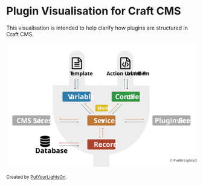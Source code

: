 # Plugin Visualisation for Craft CMS

This visualisation is intended to help clarify how plugins are structured in Craft CMS.

![Craft Plugin Visualisation](./craft-plugin-visualisation.svg)

<small>Created by [PutYourLightsOn](https://putyourlightson.com/).</small>